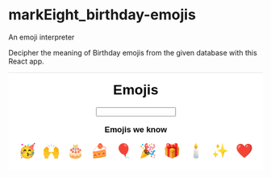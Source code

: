 # markEight_birthday-emojis
An emoji interpreter 

Decipher the meaning of Birthday emojis from the given database with this React app. 

![Alt text](screenshot.png)
